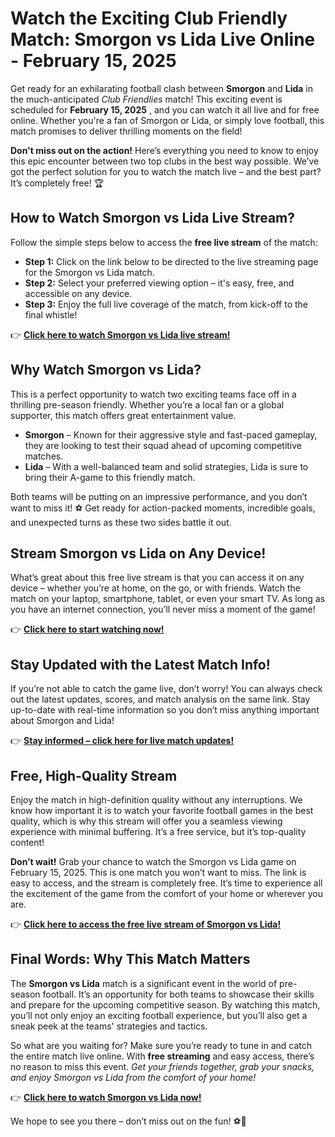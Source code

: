 # Watch the Exciting Club Friendly Match: Smorgon vs Lida Live Online - February 15, 2025

Get ready for an exhilarating football clash between **Smorgon** and **Lida** in the much-anticipated _Club Friendlies_ match! This exciting event is scheduled for **February 15, 2025** , and you can watch it all live and for free online. Whether you're a fan of Smorgon or Lida, or simply love football, this match promises to deliver thrilling moments on the field!

**Don't miss out on the action!** Here’s everything you need to know to enjoy this epic encounter between two top clubs in the best way possible. We’ve got the perfect solution for you to watch the match live – and the best part? It’s completely free! 🏆

## How to Watch Smorgon vs Lida Live Stream?

Follow the simple steps below to access the **free live stream** of the match:

- **Step 1:** Click on the link below to be directed to the live streaming page for the Smorgon vs Lida match.
- **Step 2:** Select your preferred viewing option – it's easy, free, and accessible on any device.
- **Step 3:** Enjoy the full live coverage of the match, from kick-off to the final whistle!

👉 [**Click here to watch Smorgon vs Lida live stream!**](https://tinyurl.com/livestreamfreeo?st=Smorgon+vs+Lida&si=ghc)

## Why Watch Smorgon vs Lida?

This is a perfect opportunity to watch two exciting teams face off in a thrilling pre-season friendly. Whether you’re a local fan or a global supporter, this match offers great entertainment value.

- **Smorgon** – Known for their aggressive style and fast-paced gameplay, they are looking to test their squad ahead of upcoming competitive matches.
- **Lida** – With a well-balanced team and solid strategies, Lida is sure to bring their A-game to this friendly match.

Both teams will be putting on an impressive performance, and you don’t want to miss it! ⚽ Get ready for action-packed moments, incredible goals, and unexpected turns as these two sides battle it out.

## Stream Smorgon vs Lida on Any Device!

What’s great about this free live stream is that you can access it on any device – whether you’re at home, on the go, or with friends. Watch the match on your laptop, smartphone, tablet, or even your smart TV. As long as you have an internet connection, you’ll never miss a moment of the game!

👉 [**Click here to start watching now!**](https://tinyurl.com/livestreamfreeo?st=Smorgon+vs+Lida&si=ghc)

## Stay Updated with the Latest Match Info!

If you’re not able to catch the game live, don’t worry! You can always check out the latest updates, scores, and match analysis on the same link. Stay up-to-date with real-time information so you don’t miss anything important about Smorgon and Lida!

👉 [**Stay informed – click here for live match updates!**](https://tinyurl.com/livestreamfreeo?st=Smorgon+vs+Lida&si=ghc)

## Free, High-Quality Stream

Enjoy the match in high-definition quality without any interruptions. We know how important it is to watch your favorite football games in the best quality, which is why this stream will offer you a seamless viewing experience with minimal buffering. It’s a free service, but it’s top-quality content!

**Don’t wait!** Grab your chance to watch the Smorgon vs Lida game on February 15, 2025. This is one match you won’t want to miss. The link is easy to access, and the stream is completely free. It’s time to experience all the excitement of the game from the comfort of your home or wherever you are.

👉 [**Click here to access the free live stream of Smorgon vs Lida!**](https://tinyurl.com/livestreamfreeo?st=Smorgon+vs+Lida&si=ghc)

## Final Words: Why This Match Matters

The **Smorgon vs Lida** match is a significant event in the world of pre-season football. It’s an opportunity for both teams to showcase their skills and prepare for the upcoming competitive season. By watching this match, you’ll not only enjoy an exciting football experience, but you’ll also get a sneak peek at the teams' strategies and tactics.

So what are you waiting for? Make sure you’re ready to tune in and catch the entire match live online. With **free streaming** and easy access, there’s no reason to miss this event. _Get your friends together, grab your snacks, and enjoy Smorgon vs Lida from the comfort of your home!_

👉 [**Click here to watch Smorgon vs Lida now!**](https://tinyurl.com/livestreamfreeo?st=Smorgon+vs+Lida&si=ghc)

We hope to see you there – don’t miss out on the fun! ⚽🎉
